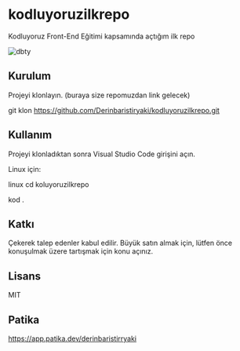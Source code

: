 # kodluyoruzilkrepo
Kodluyoruz Front-End Eğitimi kapsamında açtığım ilk repo

![dbty](https://user-images.githubusercontent.com/116114490/200188938-a394e444-1bbb-45ee-9a98-4bfe2ded8130.PNG)

## Kurulum 

Projeyi klonlayın. (buraya size repomuzdan link gelecek)

git klon https://github.com/Derinbaristiryaki/kodluyoruzilkrepo.git

## Kullanım

Projeyi klonladıktan sonra Visual Studio Code girişini açın.

Linux için:

linux
cd koluyoruzilkrepo

kod .


## Katkı
Çekerek talep edenler kabul edilir. Büyük satın almak için, lütfen önce konuşulmak üzere tartışmak için konu açınız. 

## Lisans

MIT

## Patika

https://app.patika.dev/derinbaristirryaki

